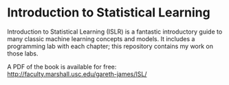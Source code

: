 # Introduction to Statistical Learning

Introduction to Statistical Learning (ISLR) is a fantastic introductory guide to many classic machine learning concepts and models.  It includes a programming lab with each chapter; this repository contains my work on those labs.  

A PDF of the book is available for free: http://faculty.marshall.usc.edu/gareth-james/ISL/
